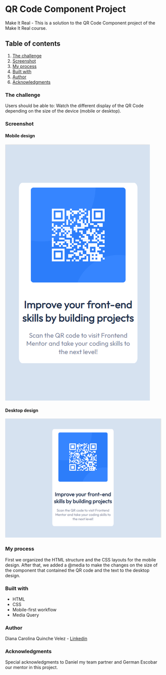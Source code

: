 # QR Code Component Project

 Make It Real - This is a solution to the QR Code Component project of the Make It Real course.

## Table of contents
 1. [The challenge](#the-challenge)
 2. [Screenshot](#screenshot)
 3. [My process](#my-process)
 4. [Built with](#built-with)
 5. [Author](#author)
 6. [Acknowledgments](#acknowledgments)

### The challenge
 Users should be able to:
 Watch the different display of the QR Code depending on the size of the device (mobile or desktop).

### Screenshot

#### Mobile design
![Mobile design](https://github.com/dcquinche/QRCodeComponent/blob/main/design/Mobile.png)
 
#### Desktop design
![Desktop design](https://github.com/dcquinche/QRCodeComponent/blob/main/design/Desktop.png)

### My process
First we organized the HTML structure and the CSS layouts for the mobile design. After that, we added a @media to make the changes on the size of the component that contained the QR code and the text to  the desktop design.

### Built with

- HTML
- CSS
- Mobile-first workflow
- Media Query

### Author

Diana Carolina Quinche Velez -
[Linkedin](https://www.linkedin.com/in/diana-carolina-quinche-v%C3%A9lez-06b9791b3/)

### Acknowledgments

Special acknowledgments to Daniel my team partner and German Escobar our mentor in this project.